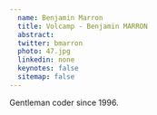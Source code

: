 ```yaml
---
  name: Benjamin Marron
  title: Volcamp - Benjamin MARRON
  abstract: 
  twitter: bmarron
  photo: 47.jpg
  linkedin: none
  keynotes: false
  sitemap: false
---
```

Gentleman coder since 1996.